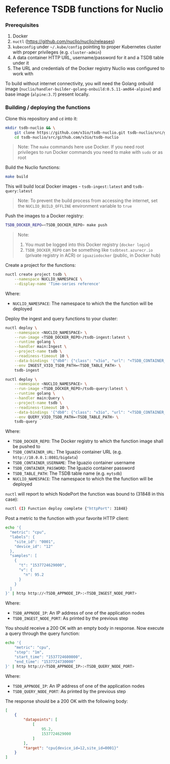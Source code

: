 # Reference TSDB functions for Nuclio

### Prerequisites
1. Docker
2. `nuctl` (https://github.com/nuclio/nuclio/releases)
3. `kubeconfig` under `~/.kube/config` pointing to proper Kubernetes cluster with proper privileges (e.g. `cluster-admin`)
4. A data container HTTP URL, username/password for it and a TSDB table under it
5. The URL and credentials of the Docker registry Nuclio was configured to work with

To build without internet connectivity, you will need the Golang onbuild image (`nuclio/handler-builder-golang-onbuild:0.5.11-amd64-alpine`) and base image (`alpine:3.7`) present locally.

### Building / deploying the functions

Clone this repository and `cd` into it:
```sh
mkdir tsdb-nuclio && \
    git clone https://github.com/v3io/tsdb-nuclio.git tsdb-nuclio/src/github.com/v3io/tsdb-nuclio && \
    cd tsdb-nuclio/src/github.com/v3io/tsdb-nuclio
```

> Note: The `make` commands here use Docker. If you need root privileges to run Docker commands you need to make with `sudo` or as root

Build the Nuclio functions:
```sh
make build
```

This will build local Docker images - `tsdb-ingest:latest` and `tsdb-query:latest`

> Note: To prevent the build process from accessing the internet, set the `NUCLIO_BUILD_OFFLINE` environment variable to `true`

Push the images to a Docker registry:
```sh
TSDB_DOCKER_REPO=<TSDB_DOCKER_REPO> make push
```

> Note:
> 1. You must be logged into this Docker registry (`docker login`)
> 2. `TSDB_DOCKER_REPO` can be something like `tsdbtest.azurecr.io` (private registry in ACR) or `iguaziodocker` (public, in Docker hub)

Create a project for the functions:
```sh
nuctl create project tsdb \
    --namespace NUCLIO_NAMESPACE \
    --display-name 'Time-series reference'
```

Where:
- `NUCLIO_NAMESPACE`: The namespace to which the the function will be deployed

Deploy the ingest and query functions to your cluster:
```sh
nuctl deploy \
    --namespace <NUCLIO_NAMESPACE> \
    --run-image <TSDB_DOCKER_REPO>/tsdb-ingest:latest \
    --runtime golang \
    --handler main:Ingest \
    --project-name tsdb \
    --readiness-timeout 10 \
    --data-bindings '{"db0": {"class": "v3io", "url": "<TSDB_CONTAINER_URL>", "secret": "<TSDB_CONTAINER_USERNAME>:<TSDB_CONTAINER_PASSWORD>"}}' \
    --env INGEST_V3IO_TSDB_PATH=<TSDB_TABLE_PATH> \
    tsdb-ingest

nuctl deploy \
    --namespace <NUCLIO_NAMESPACE> \
    --run-image <TSDB_DOCKER_REPO>/tsdb-query:latest \
    --runtime golang \
    --handler main:Query \
    --project-name tsdb \
    --readiness-timeout 10 \
    --data-bindings '{"db0": {"class": "v3io", "url": "<TSDB_CONTAINER_URL>", "secret": "<TSDB_CONTAINER_USERNAME>:<TSDB_CONTAINER_PASSWORD>"}}' \
    --env QUERY_V3IO_TSDB_PATH=<TSDB_TABLE_PATH> \
    tsdb-query
```

Where:
- `TSDB_DOCKER_REPO`: The Docker registry to which the function image shall be pushed to
- `TSDB_CONTAINER_URL`: The Iguazio container URL (e.g. `http://10.0.0.1:8081/bigdata`)
- `TSDB_CONTAINER_USERNAME`: The Iguazio container username
- `TSDB_CONTAINER_PASSWORD`: The Iguazio container password
- `TSDB_TABLE_PATH`: The TSDB table name (e.g. `mytsdb`)
- `NUCLIO_NAMESPACE`: The namespace to which the the function will be deployed

`nuctl` will report to which NodePort the function was bound to (31848 in this case):
```sh
nuctl (I) Function deploy complete {"httpPort": 31848}
```

Post a metric to the function with your favorite HTTP client:
```sh
echo '{
  "metric": "cpu",
  "labels": {
    "site_id": "0001",
    "device_id": "12"
  },
  "samples": [
    {
      "t": "1537724629000",
      "v": {
        "n": 95.2
      }
    }
  ]
}' | http http://<TSDB_APPNODE_IP>:<TSDB_INGEST_NODE_PORT>
```

Where:
- `TSDB_APPNODE_IP`: An IP address of one of the application nodes
- `TSDB_INGEST_NODE_PORT`: As printed by the previous step

You should receive a 200 OK with an empty body in response. Now execute a query through the query function:
```sh
echo '{
    "metric": "cpu",
    "step": "1m",
    "start_time": "1537724600000",
    "end_time": "1537724730000"
}' | http http://<TSDB_APPNODE_IP>:<TSDB_QUERY_NODE_PORT>
```

Where:
- `TSDB_APPNODE_IP`: An IP address of one of the application nodes
- `TSDB_QUERY_NODE_PORT`: As printed by the previous step

The response should be a 200 OK with the following body:
```json
[
    {
        "datapoints": [
            [
                95.2,
                1537724629000
            ]
        ],
        "target": "cpu{device_id=12,site_id=0001}"
    }
]
```
